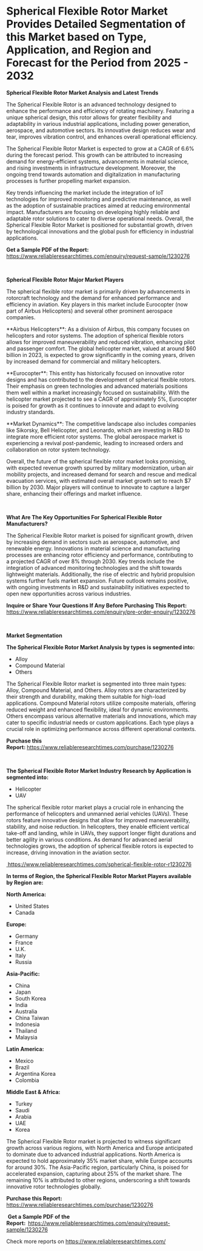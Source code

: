 <p><h1>Spherical Flexible Rotor Market Provides Detailed Segmentation of this Market based on Type, Application, and Region and Forecast for the Period from 2025 - 2032</h1></p><p><strong>Spherical Flexible Rotor Market Analysis and Latest Trends</strong></p>
<p><p>The Spherical Flexible Rotor is an advanced technology designed to enhance the performance and efficiency of rotating machinery. Featuring a unique spherical design, this rotor allows for greater flexibility and adaptability in various industrial applications, including power generation, aerospace, and automotive sectors. Its innovative design reduces wear and tear, improves vibration control, and enhances overall operational efficiency. </p><p>The Spherical Flexible Rotor Market is expected to grow at a CAGR of 6.6% during the forecast period. This growth can be attributed to increasing demand for energy-efficient systems, advancements in material science, and rising investments in infrastructure development. Moreover, the ongoing trend towards automation and digitalization in manufacturing processes is further propelling market expansion. </p><p>Key trends influencing the market include the integration of IoT technologies for improved monitoring and predictive maintenance, as well as the adoption of sustainable practices aimed at reducing environmental impact. Manufacturers are focusing on developing highly reliable and adaptable rotor solutions to cater to diverse operational needs. Overall, the Spherical Flexible Rotor Market is positioned for substantial growth, driven by technological innovations and the global push for efficiency in industrial applications.</p></p>
<p><strong>Get a Sample PDF of the Report:&nbsp;</strong> <a href="https://www.reliableresearchtimes.com/enquiry/request-sample/1230276?utm_campaign=2625&utm_medium=2&utm_source=Github&utm_content=ia&utm_term=27022025&utm_id=spherical-flexible-rotor">https://www.reliableresearchtimes.com/enquiry/request-sample/1230276</a></p>
<p>&nbsp;</p>
<p><strong>Spherical Flexible Rotor Major Market Players</strong></p>
<p><p>The spherical flexible rotor market is primarily driven by advancements in rotorcraft technology and the demand for enhanced performance and efficiency in aviation. Key players in this market include Eurocopter (now part of Airbus Helicopters) and several other prominent aerospace companies.</p><p>**Airbus Helicopters**: As a division of Airbus, this company focuses on helicopters and rotor systems. The adoption of spherical flexible rotors allows for improved maneuverability and reduced vibration, enhancing pilot and passenger comfort. The global helicopter market, valued at around $60 billion in 2023, is expected to grow significantly in the coming years, driven by increased demand for commercial and military helicopters.</p><p>**Eurocopter**: This entity has historically focused on innovative rotor designs and has contributed to the development of spherical flexible rotors. Their emphasis on green technologies and advanced materials positions them well within a market increasingly focused on sustainability. With the helicopter market projected to see a CAGR of approximately 5%, Eurocopter is poised for growth as it continues to innovate and adapt to evolving industry standards.</p><p>**Market Dynamics**: The competitive landscape also includes companies like Sikorsky, Bell Helicopter, and Leonardo, which are investing in R&D to integrate more efficient rotor systems. The global aerospace market is experiencing a revival post-pandemic, leading to increased orders and collaboration on rotor system technology.</p><p>Overall, the future of the spherical flexible rotor market looks promising, with expected revenue growth spurred by military modernization, urban air mobility projects, and increased demand for search and rescue and medical evacuation services, with estimated overall market growth set to reach $7 billion by 2030. Major players will continue to innovate to capture a larger share, enhancing their offerings and market influence.</p></p>
<p>&nbsp;</p>
<p><strong>What Are The Key Opportunities For Spherical Flexible Rotor Manufacturers?</strong></p>
<p><p>The Spherical Flexible Rotor market is poised for significant growth, driven by increasing demand in sectors such as aerospace, automotive, and renewable energy. Innovations in material science and manufacturing processes are enhancing rotor efficiency and performance, contributing to a projected CAGR of over 8% through 2030. Key trends include the integration of advanced monitoring technologies and the shift towards lightweight materials. Additionally, the rise of electric and hybrid propulsion systems further fuels market expansion. Future outlook remains positive, with ongoing investments in R&D and sustainability initiatives expected to open new opportunities across various industries.</p></p>
<p><strong>Inquire or Share Your Questions If Any Before Purchasing This Report:</strong> <a href="https://www.reliableresearchtimes.com/enquiry/pre-order-enquiry/1230276?utm_campaign=2625&utm_medium=2&utm_source=Github&utm_content=ia&utm_term=27022025&utm_id=spherical-flexible-rotor">https://www.reliableresearchtimes.com/enquiry/pre-order-enquiry/1230276</a></p>
<p>&nbsp;</p>
<p><strong>Market Segmentation</strong></p>
<p><strong>The Spherical Flexible Rotor Market Analysis by types is segmented into:</strong></p>
<p><ul><li>Alloy</li><li>Compound Material</li><li>Others</li></ul></p>
<p><p>The Spherical Flexible Rotor market is segmented into three main types: Alloy, Compound Material, and Others. Alloy rotors are characterized by their strength and durability, making them suitable for high-load applications. Compound Material rotors utilize composite materials, offering reduced weight and enhanced flexibility, ideal for dynamic environments. Others encompass various alternative materials and innovations, which may cater to specific industrial needs or custom applications. Each type plays a crucial role in optimizing performance across different operational contexts.</p></p>
<p><strong>Purchase this Report:&nbsp;</strong><a href="https://www.reliableresearchtimes.com/purchase/1230276?utm_campaign=2625&utm_medium=2&utm_source=Github&utm_content=ia&utm_term=27022025&utm_id=spherical-flexible-rotor">https://www.reliableresearchtimes.com/purchase/1230276</a></p>
<p>&nbsp;</p>
<p><strong>The Spherical Flexible Rotor Market Industry Research by Application is segmented into:</strong></p>
<p><ul><li>Helicopter</li><li>UAV</li></ul></p>
<p><p>The spherical flexible rotor market plays a crucial role in enhancing the performance of helicopters and unmanned aerial vehicles (UAVs). These rotors feature innovative designs that allow for improved maneuverability, stability, and noise reduction. In helicopters, they enable efficient vertical take-off and landing, while in UAVs, they support longer flight durations and better agility in various conditions. As demand for advanced aerial technologies grows, the adoption of spherical flexible rotors is expected to increase, driving innovation in the aviation sector.</p></p>
<p><a href="https://www.reliableresearchtimes.com/spherical-flexible-rotor-r1230276?utm_campaign=2625&utm_medium=2&utm_source=Github&utm_content=ia&utm_term=27022025&utm_id=spherical-flexible-rotor">&nbsp;https://www.reliableresearchtimes.com/spherical-flexible-rotor-r1230276</a></p>
<p><strong>In terms of Region, the Spherical Flexible Rotor Market Players available by Region are:</strong></p>
<p>
    <p> <strong> North America: </strong>
        <ul>
            <li>United States</li>
            <li>Canada</li>
        </ul>
        </p> 
    <p> <strong> Europe: </strong>
        <ul>
            <li>Germany</li>
            <li>France</li>
            <li>U.K.</li>
            <li>Italy</li>
            <li>Russia</li>
        </ul>
        </p> 
    <p> <strong> Asia-Pacific: </strong>
        <ul>
            <li>China</li>
            <li>Japan</li>
            <li>South Korea</li>
            <li>India</li>
            <li>Australia</li>
            <li>China Taiwan</li>
            <li>Indonesia</li>
            <li>Thailand</li>
            <li>Malaysia</li>
        </ul>
        </p> 
    <p> <strong> Latin America: </strong>
        <ul>
            <li>Mexico</li>
            <li>Brazil</li>
            <li>Argentina Korea</li>
            <li>Colombia</li>
        </ul>
        </p> 
    <p> <strong> Middle East & Africa: </strong>
        <ul>
            <li>Turkey</li>
            <li>Saudi</li>
            <li>Arabia</li>
            <li>UAE</li>
            <li>Korea</li>
        </ul>
    </p>
    </p>
<p><p>The Spherical Flexible Rotor market is projected to witness significant growth across various regions, with North America and Europe anticipated to dominate due to advanced industrial applications. North America is expected to hold approximately 35% market share, while Europe accounts for around 30%. The Asia-Pacific region, particularly China, is poised for accelerated expansion, capturing about 25% of the market share. The remaining 10% is attributed to other regions, underscoring a shift towards innovative rotor technologies globally.</p></p>
<p><strong>Purchase this Report: </strong><a href="https://www.reliableresearchtimes.com/purchase/1230276?utm_campaign=2625&utm_medium=2&utm_source=Github&utm_content=ia&utm_term=27022025&utm_id=spherical-flexible-rotor">https://www.reliableresearchtimes.com/purchase/1230276</a></p>
<p>&nbsp;<strong>Get a Sample PDF of the Report:&nbsp;&nbsp;</strong><a href="https://www.reliableresearchtimes.com/enquiry/request-sample/1230276?utm_campaign=2625&utm_medium=2&utm_source=Github&utm_content=ia&utm_term=27022025&utm_id=spherical-flexible-rotor">https://www.reliableresearchtimes.com/enquiry/request-sample/1230276</a></p>
<p><strong></strong></p>
<p>Check more reports on <a href="https://www.reliableresearchtimes.com/?utm_campaign=2625&utm_medium=2&utm_source=Github&utm_content=ia&utm_term=27022025&utm_id=spherical-flexible-rotor">https://www.reliableresearchtimes.com/</a></p>
